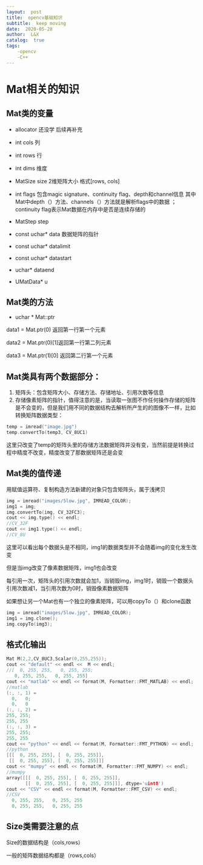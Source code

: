 ```yaml
---
layout:  post
title:  opencv基础知识
subtitle:  keep moving
date:  2020-05-28
author:  L&X
catalog:  true
tags:
    -opencv
    -C++
---
```


# Mat相关的知识

## Mat类的变量

* allocator  还没学 后续再补充

* int cols 列

* int rows 行

* int dims 维度

* MatSize size 2维矩阵大小 格式[rows, cols]

* int flags  包含magic signature、continuity flag、depth和channel信息 其中Mat中depth（）方法、channels（）方法就是解析flags中的数据 ；continuity flag表示Mat数据在内存中是否是连续存储的

* MatStep step

* const uchar*  data 数据矩阵的指针

* const uchar* datalimit

* const uchar* datastart

* uchar* dataend 

* UMatData* u

## Mat类的方法

* uchar *  Mat::ptr

data1 =  Mat.ptr(0) 返回第一行第一个元素

data2 = Mat.ptr(0)[1]返回第一行第二列元素

data3 = Mat.ptr(1)[0] 返回第二行第一个元素



## Mat类具有两个数据部分：
1. 矩阵头：包含矩阵大小、存储方法、存储地址、引用次数等信息
2. 存储像素矩阵的指针，值得注意的是，当读取一张图不作任何操作存储的矩阵是不会变的，但是我们用不同的数据结构去解析所产生的的图像不一样，比如转换矩阵数据类型：

```c++
temp = imread("image.jpg")
temp.convertTo(temp3, CV_8UC1)
```
这里只改变了temp的矩阵头里的存储方法数据矩阵并没有变，当然前提是转换过程中精度不改变，精度改变了那数据矩阵还是会变

## Mat类的值传递

用赋值运算符、复制构造方法新建的对象只包含矩阵头，属于浅拷贝

```c++
img = imread("images/5low.jpg", IMREAD_COLOR);
img1 = img;
img.convertTo(img, CV_32FC3);
cout << img.type() << endl;
//CV_32F
cout << img1.type() << endl;
//CV_8U
```

这里可以看出每个数据头是不相同，img1的数据类型并不会随着img的变化发生改变

但是当img改变了像素数据矩阵，img1也会改变

每引用一次，矩阵头的引用次数就会加1，当销毁img，img1时，销毁一个数据头引用次数减1，当引用次数为0时，销毁像素数据矩阵



如果想让另一个Mat也有一个独立的像素矩阵，可以用copyTo（）和clone函数

```c++
img = imread("images/5low.jpg", IMREAD_COLOR);
img1 = img.clone();
img.copyTo(img3);
```

## 格式化输出

```c++
Mat M(2,2,CV_8UC3,Scalar(0,255,255));
cout << "default" << endl <<  M << endl;
//[  0, 255, 255,   0, 255, 255;
   0, 255, 255,   0, 255, 255]
cout << "matlab" << endl << format(M, Formatter::FMT_MATLAB) << endl;
//matlab
(:, :, 1) =
  0,   0;
  0,   0
(:, :, 2) =
255, 255;
255, 255
(:, :, 3) =
255, 255;
255, 255
cout << "python" << endl << format(M, Formatter::FMT_PYTHON) << endl;
//python
[[[  0, 255, 255], [  0, 255, 255]],
 [[  0, 255, 255], [  0, 255, 255]]]
cout << "mumpy" << endl << format(M, Formatter::FMT_NUMPY) << endl;
//mumpy
array([[[  0, 255, 255], [  0, 255, 255]],
       [[  0, 255, 255], [  0, 255, 255]]], dtype='uint8')
cout << "CSV" << endl << format(M, Formatter::FMT_CSV) << endl;
//CSV
  0, 255, 255,   0, 255, 255
  0, 255, 255,   0, 255, 255
```



## Size类需要注意的点

Size的数据结构是（cols,rows）

一般的矩阵数据结构都是（rows,cols）